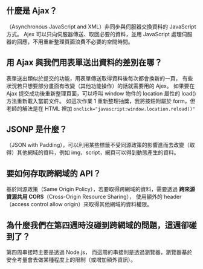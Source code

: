 ## 什麼是 Ajax？
（Asynchronous JavaScript and XML）非同步與伺服器交換資料的 JavaScript 方式。
Ajex 可以只向伺服器傳送、取回必要的資料，並用 JavaScript 處理伺服器的回應，不用重新整理頁面浪費不必要的空間時間。

## 用 Ajax 與我們用表單送出資料的差別在哪？
表單送出類似於提交的功能，用表單傳送取得資料後每次都會換新的一頁，
有些狀況若只想要部分畫面有改變（其他功能操作）的話就需要用的 Ajex。
如果要在 Ajax 提交成功後重新整理頁面，可以呼叫 window 物件的 location 屬性的 load() 方法重新載入當前文件。
如這次作業 1 重新整理抽獎，我將按鈕附屬於 form，但老師的解法是在 HTML 裡加 `onclick="javascript:window.location.reload()"`

## JSONP 是什麼？
（JSON with Padding），可以利用某些標籤不受同源政策的影響進而去改變（取得）其他網域的資料，例如 img、script，網頁可以得到動態產生的資料。

## 要如何存取跨網域的 API？
基於同源政策（Same Origin Policy），若要取得跨網域的資料，需要透過 **跨來源資源共用 CORS**（Cross-Origin Resource Sharing），
使用額外的 header （access control allow origin）來取得其他網域的資料權限。

## 為什麼我們在第四週時沒碰到跨網域的問題，這週卻碰到了？
第四周串接時主要是透過 Node.js，
而這周的串接則是透過瀏覽器，瀏覽器基於安全考量會去做某種程度上的限制（或增加額外資訊）。

